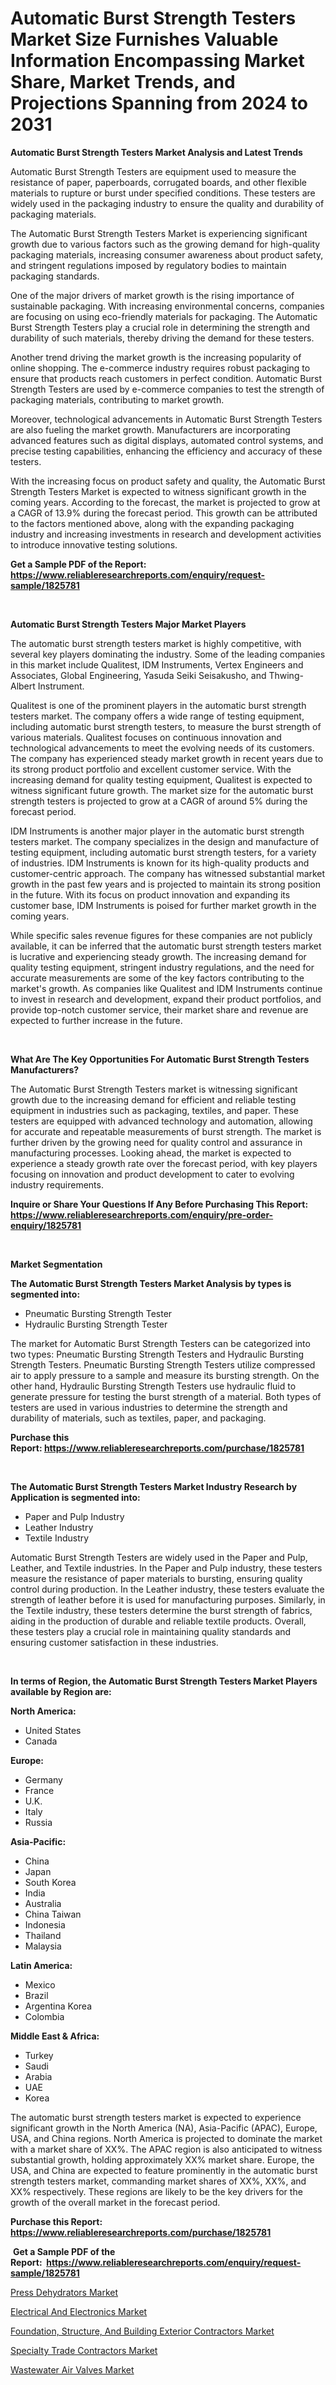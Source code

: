 <p><h1>Automatic Burst Strength Testers Market Size Furnishes Valuable Information Encompassing Market Share, Market Trends, and Projections Spanning from 2024 to 2031</h1></p><p><strong>Automatic Burst Strength Testers Market Analysis and Latest Trends</strong></p>
<p><p>Automatic Burst Strength Testers are equipment used to measure the resistance of paper, paperboards, corrugated boards, and other flexible materials to rupture or burst under specified conditions. These testers are widely used in the packaging industry to ensure the quality and durability of packaging materials.</p><p>The Automatic Burst Strength Testers Market is experiencing significant growth due to various factors such as the growing demand for high-quality packaging materials, increasing consumer awareness about product safety, and stringent regulations imposed by regulatory bodies to maintain packaging standards.</p><p>One of the major drivers of market growth is the rising importance of sustainable packaging. With increasing environmental concerns, companies are focusing on using eco-friendly materials for packaging. The Automatic Burst Strength Testers play a crucial role in determining the strength and durability of such materials, thereby driving the demand for these testers.</p><p>Another trend driving the market growth is the increasing popularity of online shopping. The e-commerce industry requires robust packaging to ensure that products reach customers in perfect condition. Automatic Burst Strength Testers are used by e-commerce companies to test the strength of packaging materials, contributing to market growth.</p><p>Moreover, technological advancements in Automatic Burst Strength Testers are also fueling the market growth. Manufacturers are incorporating advanced features such as digital displays, automated control systems, and precise testing capabilities, enhancing the efficiency and accuracy of these testers.</p><p>With the increasing focus on product safety and quality, the Automatic Burst Strength Testers Market is expected to witness significant growth in the coming years. According to the forecast, the market is projected to grow at a CAGR of 13.9% during the forecast period. This growth can be attributed to the factors mentioned above, along with the expanding packaging industry and increasing investments in research and development activities to introduce innovative testing solutions.</p></p>
<p><strong>Get a Sample PDF of the Report:&nbsp; <a href="https://www.reliableresearchreports.com/enquiry/request-sample/1825781">https://www.reliableresearchreports.com/enquiry/request-sample/1825781</a></strong></p>
<p>&nbsp;</p>
<p><strong>Automatic Burst Strength Testers Major Market Players</strong></p>
<p><p>The automatic burst strength testers market is highly competitive, with several key players dominating the industry. Some of the leading companies in this market include Qualitest, IDM Instruments, Vertex Engineers and Associates, Global Engineering, Yasuda Seiki Seisakusho, and Thwing-Albert Instrument. </p><p>Qualitest is one of the prominent players in the automatic burst strength testers market. The company offers a wide range of testing equipment, including automatic burst strength testers, to measure the burst strength of various materials. Qualitest focuses on continuous innovation and technological advancements to meet the evolving needs of its customers. The company has experienced steady market growth in recent years due to its strong product portfolio and excellent customer service. With the increasing demand for quality testing equipment, Qualitest is expected to witness significant future growth. The market size for the automatic burst strength testers is projected to grow at a CAGR of around 5% during the forecast period.</p><p>IDM Instruments is another major player in the automatic burst strength testers market. The company specializes in the design and manufacture of testing equipment, including automatic burst strength testers, for a variety of industries. IDM Instruments is known for its high-quality products and customer-centric approach. The company has witnessed substantial market growth in the past few years and is projected to maintain its strong position in the future. With its focus on product innovation and expanding its customer base, IDM Instruments is poised for further market growth in the coming years.</p><p>While specific sales revenue figures for these companies are not publicly available, it can be inferred that the automatic burst strength testers market is lucrative and experiencing steady growth. The increasing demand for quality testing equipment, stringent industry regulations, and the need for accurate measurements are some of the key factors contributing to the market's growth. As companies like Qualitest and IDM Instruments continue to invest in research and development, expand their product portfolios, and provide top-notch customer service, their market share and revenue are expected to further increase in the future.</p></p>
<p>&nbsp;</p>
<p><strong>What Are The Key Opportunities For Automatic Burst Strength Testers Manufacturers?</strong></p>
<p><p>The Automatic Burst Strength Testers market is witnessing significant growth due to the increasing demand for efficient and reliable testing equipment in industries such as packaging, textiles, and paper. These testers are equipped with advanced technology and automation, allowing for accurate and repeatable measurements of burst strength. The market is further driven by the growing need for quality control and assurance in manufacturing processes. Looking ahead, the market is expected to experience a steady growth rate over the forecast period, with key players focusing on innovation and product development to cater to evolving industry requirements.</p></p>
<p><strong>Inquire or Share Your Questions If Any Before Purchasing This Report: <a href="https://www.reliableresearchreports.com/enquiry/pre-order-enquiry/1825781">https://www.reliableresearchreports.com/enquiry/pre-order-enquiry/1825781</a></strong></p>
<p>&nbsp;</p>
<p><strong>Market Segmentation</strong></p>
<p><strong>The Automatic Burst Strength Testers Market Analysis by types is segmented into:</strong></p>
<p><ul><li>Pneumatic Bursting Strength Tester</li><li>Hydraulic Bursting Strength Tester</li></ul></p>
<p><p>The market for Automatic Burst Strength Testers can be categorized into two types: Pneumatic Bursting Strength Testers and Hydraulic Bursting Strength Testers. Pneumatic Bursting Strength Testers utilize compressed air to apply pressure to a sample and measure its bursting strength. On the other hand, Hydraulic Bursting Strength Testers use hydraulic fluid to generate pressure for testing the burst strength of a material. Both types of testers are used in various industries to determine the strength and durability of materials, such as textiles, paper, and packaging.</p></p>
<p><strong>Purchase this Report:&nbsp;<a href="https://www.reliableresearchreports.com/purchase/1825781">https://www.reliableresearchreports.com/purchase/1825781</a></strong></p>
<p>&nbsp;</p>
<p><strong>The Automatic Burst Strength Testers Market Industry Research by Application is segmented into:</strong></p>
<p><ul><li>Paper and Pulp Industry</li><li>Leather Industry</li><li>Textile Industry</li></ul></p>
<p><p>Automatic Burst Strength Testers are widely used in the Paper and Pulp, Leather, and Textile industries. In the Paper and Pulp industry, these testers measure the resistance of paper materials to bursting, ensuring quality control during production. In the Leather industry, these testers evaluate the strength of leather before it is used for manufacturing purposes. Similarly, in the Textile industry, these testers determine the burst strength of fabrics, aiding in the production of durable and reliable textile products. Overall, these testers play a crucial role in maintaining quality standards and ensuring customer satisfaction in these industries.</p></p>
<p>&nbsp;</p>
<p><strong>In terms of Region, the Automatic Burst Strength Testers Market Players available by Region are:</strong></p>
<p>
    <p> <strong> North America: </strong>
        <ul>
            <li>United States</li>
            <li>Canada</li>
        </ul>
        </p> 
    <p> <strong> Europe: </strong>
        <ul>
            <li>Germany</li>
            <li>France</li>
            <li>U.K.</li>
            <li>Italy</li>
            <li>Russia</li>
        </ul>
        </p> 
    <p> <strong> Asia-Pacific: </strong>
        <ul>
            <li>China</li>
            <li>Japan</li>
            <li>South Korea</li>
            <li>India</li>
            <li>Australia</li>
            <li>China Taiwan</li>
            <li>Indonesia</li>
            <li>Thailand</li>
            <li>Malaysia</li>
        </ul>
        </p> 
    <p> <strong> Latin America: </strong>
        <ul>
            <li>Mexico</li>
            <li>Brazil</li>
            <li>Argentina Korea</li>
            <li>Colombia</li>
        </ul>
        </p> 
    <p> <strong> Middle East & Africa: </strong>
        <ul>
            <li>Turkey</li>
            <li>Saudi</li>
            <li>Arabia</li>
            <li>UAE</li>
            <li>Korea</li>
        </ul>
    </p>
    </p>
<p><p>The automatic burst strength testers market is expected to experience significant growth in the North America (NA), Asia-Pacific (APAC), Europe, USA, and China regions. North America is projected to dominate the market with a market share of XX%. The APAC region is also anticipated to witness substantial growth, holding approximately XX% market share. Europe, the USA, and China are expected to feature prominently in the automatic burst strength testers market, commanding market shares of XX%, XX%, and XX% respectively. These regions are likely to be the key drivers for the growth of the overall market in the forecast period.</p></p>
<p><strong>Purchase this Report: <a href="https://www.reliableresearchreports.com/purchase/1825781">https://www.reliableresearchreports.com/purchase/1825781</a></strong></p>
<p>&nbsp;<strong>Get a Sample PDF of the Report:&nbsp;&nbsp;<a href="https://www.reliableresearchreports.com/enquiry/request-sample/1825781">https://www.reliableresearchreports.com/enquiry/request-sample/1825781</a></strong></p>
<p><strong></strong></p>
<p><p><a href="https://github.com/mharielmesa/Market-Research-Report-List-1/blob/main/press-dehydrators-market.md">Press Dehydrators Market</a></p><p><a href="https://medium.com/@bernadetteball666/electrical-and-electronics-market-size-and-market-trends-complete-industry-overview-2023-to-2030-36c8fdd46bf7">Electrical And Electronics Market</a></p><p><a href="https://medium.com/@bernadetteball666/foundation-structure-and-building-exterior-contractors-market-size-reveals-the-best-marketing-2a1f22035f1a">Foundation, Structure, And Building Exterior Contractors Market</a></p><p><a href="https://medium.com/@bernadetteball666/specialty-trade-contractors-market-competitive-analysis-market-trends-and-forecast-to-2030-e3b4957b604b">Specialty Trade Contractors Market</a></p><p><a href="https://github.com/guneycigdem35/Market-Research-Report-List-1/blob/main/wastewater-air-valves-market.md">Wastewater Air Valves Market</a></p></p>